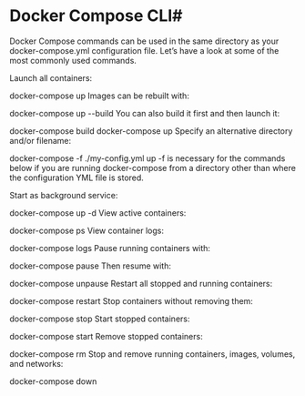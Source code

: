 # Docker Compose CLI#
Docker Compose commands can be used in the same directory as your docker-compose.yml configuration file. Let’s have a look at some of the most commonly used commands.

Launch all containers:

docker-compose up
Images can be rebuilt with:

docker-compose up --build
You can also build it first and then launch it:

docker-compose build
docker-compose up
Specify an alternative directory and/or filename:

docker-compose -f ./my-config.yml up
-f is necessary for the commands below if you are running docker-compose from a directory other than where the configuration YML file is stored.

Start as background service:

docker-compose up -d
View active containers:

docker-compose ps
View container logs:

docker-compose logs
Pause running containers with:

docker-compose pause
Then resume with:

docker-compose unpause
Restart all stopped and running containers:

docker-compose restart
Stop containers without removing them:

docker-compose stop
Start stopped containers:

docker-compose start
Remove stopped containers:

docker-compose rm
Stop and remove running containers, images, volumes, and networks:

docker-compose down